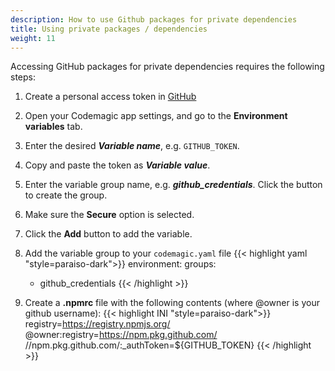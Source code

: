 ```yaml
---
description: How to use Github packages for private dependencies 
title: Using private packages / dependencies
weight: 11
---
```


Accessing GitHub packages for private dependencies requires the following steps:

1. Create a personal access token in [GitHub](https://github.com/settings/tokens)
2. Open your Codemagic app settings, and go to the **Environment variables** tab.
3. Enter the desired **_Variable name_**, e.g. `GITHUB_TOKEN`.
4. Copy and paste the token as **_Variable value_**.
5. Enter the variable group name, e.g. **_github_credentials_**. Click the button to create the group.
6. Make sure the **Secure** option is selected.
7. Click the **Add** button to add the variable.


8. Add the variable group to your `codemagic.yaml` file
{{< highlight yaml "style=paraiso-dark">}}
  environment:
    groups:
      - github_credentials
{{< /highlight >}}


9. Create a **.npmrc** file with the following contents (where @owner is your github username):
{{< highlight INI "style=paraiso-dark">}}
  registry=https://registry.npmjs.org/
  @owner:registry=https://npm.pkg.github.com/
  //npm.pkg.github.com/:_authToken=${GITHUB_TOKEN}
{{< /highlight >}}

